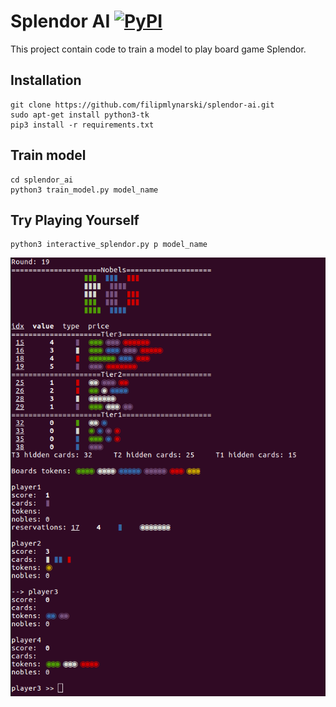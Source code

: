 Splendor AI [![PyPI](https://img.shields.io/pypi/pyversions/Django.svg?style=plastic)](https://github.com/filipmlynarski/splendor-ai)
===========
This project contain code to train a model to play board game Splendor.

Installation
------------
```
git clone https://github.com/filipmlynarski/splendor-ai.git
sudo apt-get install python3-tk
pip3 install -r requirements.txt
```

Train model
-----------
```
cd splendor_ai
python3 train_model.py model_name
```

Try Playing Yourself
-----------
```
python3 interactive_splendor.py p model_name
```
![alt text](https://raw.githubusercontent.com/filipmlynarski/splendor-ai/master/interactive_splendor.png)